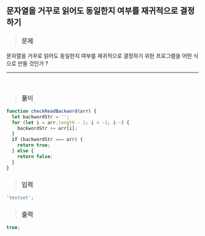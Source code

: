 ## 문자열을 거꾸로 읽어도 동일한지 여부를 재귀적으로 결정하기

> ### 문제

문자열을 거꾸로 읽어도 동일한지 여부를 재귀적으로 결정하기 위한 프로그램을 어떤 식으로 만들 것인가 ?

---

 <br/>

> ### 풀이

```javascript
function checkReadBackword(arr) {
  let backwordStr = '';
  for (let i = arr.length - 1; i > -1; i--) {
    backwordStr += arr[i];
  }
  if (backwordStr === arr) {
    return true;
  } else {
    return false;
  }
}
```

> ### 입력

```javascript
'testset';
```

> ### 출력

```javascript
true;
```
